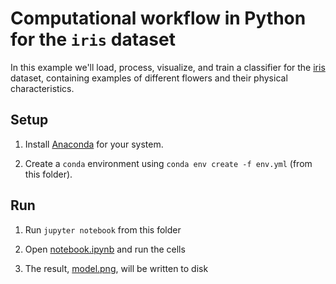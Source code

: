 # Computational workflow in Python for the `iris` dataset

In this example we'll load, process, visualize, and train a classifier for the [iris](https://scikit-learn.org/stable/auto_examples/datasets/plot_iris_dataset.html) dataset, containing examples of different flowers and their physical characteristics.

## Setup

1. Install [Anaconda](https://www.anaconda.com/) for your system.

2. Create a `conda` environment using `conda env create -f env.yml` (from this folder).

## Run

1. Run `jupyter notebook` from this folder

2. Open [notebook.ipynb](notebook.ipynb) and run the cells 

3. The result, [model.png](model.png), will be written to disk